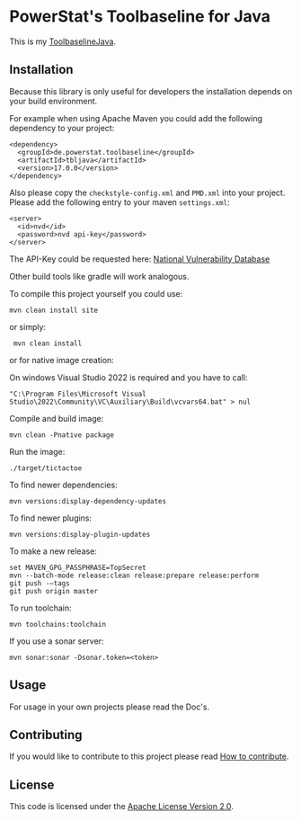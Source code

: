 # PowerStat's Toolbaseline for Java

This is my [ToolbaselineJava](https://www.powerstat.de/ToolbaselineJava.html).

## Installation

Because this library is only useful for developers the installation depends on your build environment.

For example when using Apache Maven you could add the following dependency to your project:

    <dependency>
      <groupId>de.powerstat.toolbaseline</groupId>
      <artifactId>tbljava</artifactId>
      <version>17.0.0</version>
    </dependency>

Also please copy the `checkstyle-config.xml` and `PMD.xml` into your project.
Please add the following entry to your maven `settings.xml`:

    <server>
      <id>nvd</id>
      <password>nvd api-key</password>
    </server>

The API-Key could be requested here: [National Vulnerability Database](https://nvd.nist.gov/developers/request-an-api-key)


Other build tools like gradle will work analogous.

To compile this project yourself you could use:

    mvn clean install site
    
or simply:

     mvn clean install

or for native image creation:

On windows Visual Studio 2022 is required and you have to call:

    "C:\Program Files\Microsoft Visual Studio\2022\Community\VC\Auxiliary\Build\vcvars64.bat" > nul

Compile and build image:

    mvn clean -Pnative package
    
Run the image:

    ./target/tictactoe

To find newer dependencies:

    mvn versions:display-dependency-updates
    
To find newer plugins:

    mvn versions:display-plugin-updates
    
To make a new release:

    set MAVEN_GPG_PASSPHRASE=TopSecret
    mvn --batch-mode release:clean release:prepare release:perform
    git push -–tags
    git push origin master
        
To run toolchain:

    mvn toolchains:toolchain
    
If you use a sonar server:

    mvn sonar:sonar -Dsonar.token=<token>


## Usage

For usage in your own projects please read the Doc's.

## Contributing

If you would like to contribute to this project please read [How to contribute](CONTRIBUTING.md).

## License

This code is licensed under the [Apache License Version 2.0](LICENSE.md).
